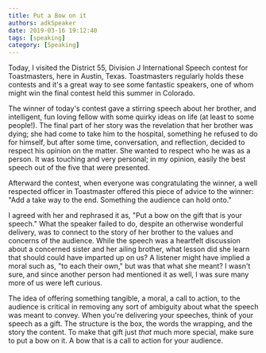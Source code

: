 ```yaml
---
title: Put a Bow on it
authors: adkSpeaker
date: 2019-03-16 19:12:40
tags: [speaking]
category: [Speaking]
---
```


<p>Today, I visited the District 55, Division J International Speech contest for Toastmasters, here in Austin, Texas. Toastmasters regularly holds these contests and it's a great way to see some fantastic speakers, one of whom might win the final contest held this summer in Colorado. </p>
<p>The winner of today's contest gave a stirring speech about her brother, and intelligent, fun loving fellow with some quirky ideas on life (at least to some people!). The final part of her story was the revelation that her brother was dying; she had come to take him to the hospital, something he refused to do for himself, but after some time, conversation, and reflection, decided to respect his opinion on the matter. She wanted to respect who he was as a person. It was touching and very personal; in my opinion, easily the best speech out of the five that were presented.</p>

<!-- truncate -->


<p>Afterward the contest, when everyone was congratulating the winner, a well respected officer in Toastmaster offered this piece of advice to the winner: "Add a take way to the end. Something the audience can hold onto."</p>
<p>I agreed with her and rephrased it as, "Put a bow on the gift that is your speech." What the speaker failed to do, despite an otherwise wonderful delivery, was to connect to the story of her brother to the values and concerns of the audience. While the speech was a heartfelt discussion about a concerned sister and her ailing brother, what lesson did she learn that should could have imparted up on us? A listener might have implied a moral such as, "to each their own," but was that what she meant? I wasn't sure, and since another person had mentioned it as well, I was sure many more of us were left curious.</p>
<p>The idea of offering something tangible, a moral, a call to action, to the audience is critical in removing any sort of ambiguity about what the speech was meant to convey. When you're delivering your speeches, think of your speech as a gift. The structure is the box, the words the wrapping, and the story the content. To make that gift just <em>that</em> much more special, make sure to put a bow on it. A bow that is a call to action for your audience.</p>